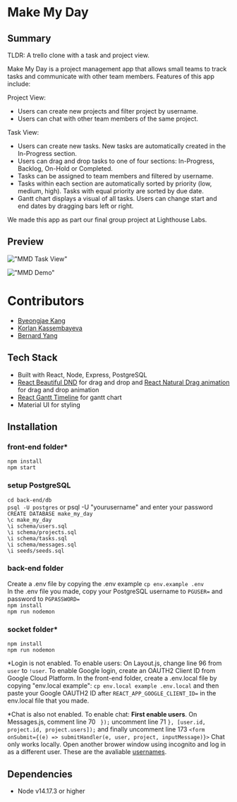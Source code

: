 # Make My Day

## Summary

TLDR: A trello clone with a task and project view.

Make My Day is a project management app that allows small teams to track tasks and communicate with other team members. Features of this app include:

Project View:

- Users can create new projects and filter project by username.
- Users can chat with other team members of the same project.

Task View:

- Users can create new tasks. New tasks are automatically created in the In-Progress section.
- Users can drag and drop tasks to one of four sections: In-Progress, Backlog, On-Hold or Completed.
- Tasks can be assigned to team members and filtered by username.
- Tasks within each section are automatically sorted by priority (low, medium, high). Tasks with equal priority are sorted by due date.
- Gantt chart displays a visual of all tasks. Users can change start and end dates by dragging bars left or right.

We made this app as part our final group project at Lighthouse Labs.

## Preview

!["MMD Task View"](https://github.com/byeongjae-kang/MakeMyDay/blob/master/front-end/src/images/kanban.png)

!["MMD Demo"](https://github.com/byeongjae-kang/MakeMyDay/blob/master/docs/demo.gif)

# Contributors

- [Byeongjae Kang](https://github.com/byeongjae-kang)
- [Korlan Kassembayeva](https://github.com/Okenai)
- [Bernard Yang](https://github.com/WebDevBernard)

## Tech Stack

- Built with React, Node, Express, PostgreSQL
- [React Beautiful DND](https://github.com/atlassian/react-beautiful-dnd) for drag and drop and [React Natural Drag animation](https://github.com/rokborf/natural-drag-animation-rbdnd) for drag and drop animation
- [React Gantt Timeline](https://github.com/guiqui/react-timeline-gantt) for gantt chart
- Material UI for styling

## Installation

### front-end folder\*

`npm install`<br />
`npm start`

### setup PostgreSQL

`cd back-end/db`<br />
`psql -U postgres` or psql -U "yourusername" and enter your password<br />
`CREATE DATABASE make_my_day`<br />
`\c make_my_day`<br />
`\i schema/users.sql`<br />
`\i schema/projects.sql`<br />
`\i schema/tasks.sql`<br />
`\i schema/messages.sql`<br />
`\i seeds/seeds.sql`

### back-end folder

Create a .env file by copying the .env example `cp env.example .env`<br />
In the .env file you made, copy your PostgreSQL username to `PGUSER=` and password to `PGPASSWORD=`
<br />
`npm install`<br />
`npm run nodemon`

### socket folder\*

`npm install`<br />
`npm run nodemon`

\*Login is not enabled. To enable users: On Layout.js, change line 96 from `user` to `!user`. To enable Google login, create an OAUTH2 Client ID from Google Cloud Platform. In the front-end folder, create a .env.local file by copying "env.local example": `cp env.local example .env.local` and then paste your Google OAUTH2 ID after `REACT_APP_GOOGLE_CLIENT_ID=` in the env.local file that you made.

\*Chat is also not enabled. To enable chat: **First enable users**. On Messages.js, comment line 70 ` });` uncomment line 71 `}, [user.id, project.id, project.users]);` and finally uncomment line 173 `<form onSubmit={(e) => submitHandler(e, user, project, inputMessage)}>` Chat only works locally. Open another brower window using incognito and log in as a different user. These are the avaliable [usernames](https://github.com/byeongjae-kang/MakeMyDay/blob/master/back-end/db/seeds/seeds.sql).

## Dependencies

- Node v14.17.3 or higher
